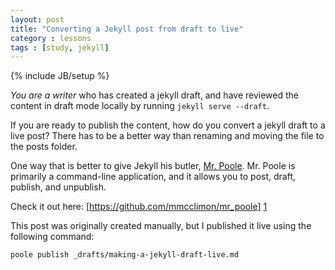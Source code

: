 ```yaml
---
layout: post
title: "Converting a Jekyll post from draft to live"
category : lessons
tags : [study, jekyll]
---
```

{% include JB/setup %}

_You are a writer_ who has created a jekyll draft, and have reviewed the content in draft mode locally by running `jekyll serve --draft`.

If you are ready to publish the content, how do you convert a jekyll draft to a live post? There has to be a better way than renaming and moving the file to the posts folder.

One way that is better to give Jekyll his butler, [Mr. Poole][1]. Mr. Poole is primarily a command-line application, and it allows you to post, draft, publish, and unpublish.

Check it out here: [https://github.com/mmcclimon/mr_poole] [1]

This post was originally created manually, but I published it live using the following command:

`poole publish _drafts/making-a-jekyll-draft-live.md`

[1]: https://github.com/mmcclimon/mr_poole